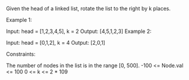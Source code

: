 Given the head of a linked list, rotate the list to the right by k places.

Example 1:

Input: head = [1,2,3,4,5], k = 2
Output: [4,5,1,2,3]
Example 2:

Input: head = [0,1,2], k = 4
Output: [2,0,1]

Constraints:

The number of nodes in the list is in the range [0, 500].
-100 <= Node.val <= 100
0 <= k <= 2 \* 109
